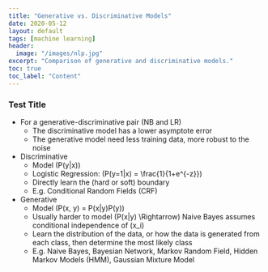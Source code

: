 ```yaml
---
title: "Generative vs. Discriminative Models"
date: 2020-05-12
layout: default
tags: [machine learning]
header:
  image: "/images/nlp.jpg"
excerpt: "Comparison of generative and discriminative models."
toc: true
toc_label: "Content"
---
```


### Test Title

* For a generative-discriminative pair (NB and LR)
  * The discriminative model has a lower asymptote error
  * The generative model need less training data, more robust to the noise
* Discriminative
  * Model \(P(y|x)\)
  * Logistic Regression: \(P(y=1|x) = \frac{1}{1+e^{-z}}\)
  * Directly learn the (hard or soft) boundary 
  * E.g. Conditional Random Fields (CRF)
* Generative
  * Model \(P(x, y) = P(x|y)P(y)\)
  * Usually harder to model \(P(x|y) \Rightarrow\) Naive Bayes assumes conditional independence of \(x_i\)
  * Learn the distribution of the data, or how the data is generated from each class, then determine the most likely class
  * E.g. Naive Bayes, Bayesian Network, Markov Random Field, Hidden Markov Models (HMM), Gaussian Mixture Model

